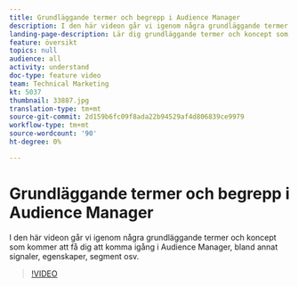 ```yaml
---
title: Grundläggande termer och begrepp i Audience Manager
description: I den här videon går vi igenom några grundläggande termer och koncept som kommer att få dig att komma igång i Audience Manager, bland annat signaler, egenskaper, segment osv.
landing-page-description: Lär dig grundläggande termer och koncept som kommer att hjälpa dig att komma igång i Audience Manager, inklusive signaler, egenskaper, segment med mera.
feature: översikt
topics: null
audience: all
activity: understand
doc-type: feature video
team: Technical Marketing
kt: 5037
thumbnail: 33887.jpg
translation-type: tm+mt
source-git-commit: 2d159b6fc09f8ada22b94529af4d806839ce9979
workflow-type: tm+mt
source-wordcount: '90'
ht-degree: 0%

---
```



# Grundläggande termer och begrepp i Audience Manager

I den här videon går vi igenom några grundläggande termer och koncept som kommer att få dig att komma igång i Audience Manager, bland annat signaler, egenskaper, segment osv.

>[!VIDEO](https://video.tv.adobe.com/v/33887/?quality=12)
